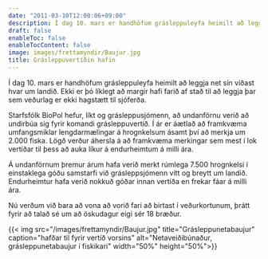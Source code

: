 ```yaml
---
date: "2011-03-10T12:00:06+09:00"
description: Í dag 10. mars er handhöfum grásleppuleyfa heimilt að leggja net sín víðast hvar um landið. Ekki er þó líklegt að margir hafi farið af stað til að leggja þar sem veðurlag er ekki hagstætt til sjóferða. Starfsfólk BioPol hefur, líkt og grásleppusjómenn, að undanförnu...
draft: false
enableToc: false
enableTocContent: false
image: images/frettamyndir/Baujur.jpg
title: Grásleppuvertíðin hafin
---
```



Í dag 10. mars er handhöfum grásleppuleyfa heimilt að leggja net sín víðast hvar um landið. Ekki er þó líklegt að margir hafi farið af stað til að leggja þar sem veðurlag er ekki hagstætt til sjóferða.

Starfsfólk BioPol hefur, líkt og grásleppusjómenn, að undanförnu verið að undirbúa sig fyrir komandi grásleppuvertíð. Í ár er áætlað að framkvæma umfangsmiklar lengdarmælingar á hrognkelsum ásamt því að merkja um 2.000 fiska. Lögð verður áhersla á að framkvæma merkingar sem mest í lok vertíðar til þess að auka líkur á endurheimtum á milli ára.

Á undanförnum þremur árum hafa verið merkt rúmlega 7.500 hrognkelsi í einstaklega góðu samstarfi við grásleppsjómenn vítt og breytt um landið. Endurheimtur hafa verið nokkuð góðar innan vertíða en frekar fáar á milli ára.

Nú verðum við bara að vona að vorið fari að birtast í veðurkortunum, þrátt fyrir að talað sé um að öskudagur eigi sér 18 bræður.

{{< img src="/images/frettamyndir/Baujur.jpg" title="Grásleppunetabaujur" caption="hafðar til fyrir vertíð vorsins" alt="Netaveiðibúnaður, grásleppunetabaujur í fiskikari" width="50%" height="50%">}}
